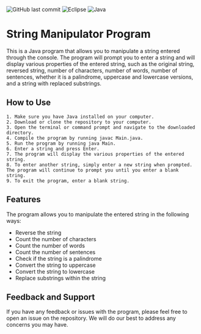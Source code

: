 ![GitHub last commit](https://img.shields.io/github/last-commit/Jaykishan97/String-Manipulator-Program)   	![Eclipse](https://img.shields.io/badge/Eclipse-FE7A16.svg?style=for-the-badge&logo=Eclipse&logoColor=white)    ![Java](https://img.shields.io/badge/java-%23ED8B00.svg?style=for-the-badge&logo=java&logoColor=white)


# String Manipulator Program
This is a Java program that allows you to manipulate a string entered through the console. The program will prompt you to enter a string and will display various properties of the entered string, such as the original string, reversed string, number of characters, number of words, number of sentences, whether it is a palindrome, uppercase and lowercase versions, and a string with replaced substrings.

## How to Use
    1. Make sure you have Java installed on your computer.
    2. Download or clone the repository to your computer.
    3. Open the terminal or command prompt and navigate to the downloaded directory.
    4. Compile the program by running javac Main.java.
    5. Run the program by running java Main.
    6. Enter a string and press Enter.
    7. The program will display the various properties of the entered string.
    8. To enter another string, simply enter a new string when prompted. The program will continue to prompt you until you enter a blank string.
    9. To exit the program, enter a blank string.

## Features
The program allows you to manipulate the entered string in the following ways:

* Reverse the string
* Count the number of characters
* Count the number of words
* Count the number of sentences
* Check if the string is a palindrome
* Convert the string to uppercase
* Convert the string to lowercase
* Replace substrings within the string

## Feedback and Support
If you have any feedback or issues with the program, please feel free to open an issue on the repository. We will do our best to address any concerns you may have.
